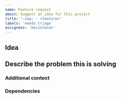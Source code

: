 ```yaml
---
name: Feature request
about: Suggest an idea for this project
title: ":zap: - <feature>"
labels: 'needs triage'
assignees: 'macintacos'
---
```


## Idea

<!-- A clear and concise description of what you want to happen. -->

## Describe the problem this is solving

<!-- A clear and concise description of what the problem is. Ex. I'm always frustrated when [...] -->

### Additional context

<!-- Add any other context or screenshots about the feature request here. -->

### Dependencies

<!--
> List any other tasks/issues would need to be resolved if this were to be implemented; this can be incentive to create additional tickets, if needed.

- [ ] Dependency 1
- [ ] Dependency 2
-->
